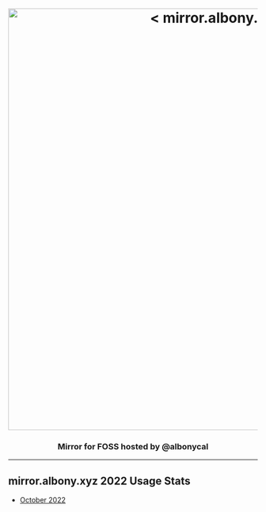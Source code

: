 <h1 align="center">
    <a href="https://mirror.albony.xyz"><img src="https://blog.albony.xyz/mirror.png" width="850px"alt="< mirror.albony.xyz >"></a>
</h1>
 
<h3 align="center">Mirror for FOSS hosted by @albonycal</h3>

---

## mirror.albony.xyz 2022 Usage Stats

* [October 2022](October_2022.md)
